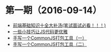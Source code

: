 # 第一期（2016-09-14）

*   [前端基础知识十全大补汤(笔试面试必看！！！)](The_ABCs_of_javascript.md)
*   [一些小技巧让JS代码更优雅](https://segmentfault.com/a/1190000004868176)
*   [手写一个CommonJS打包工具（一）](https://zhuanlan.zhihu.com/p/20731484)
*   [手写一个CommonJS打包工具（二）](https://zhuanlan.zhihu.com/p/20803456)